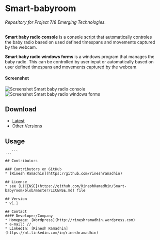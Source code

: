# Smart-babyroom
###### Repository for Project 7/8 Emerging Technologies.

**Smart baby radio console** is a console script that automatically controles the baby radio based on used defined timespans and movements captured by the webcam. 

**Smart baby radio windows forms** is a windows program that manages the baby radio. This can be controlled by user input or automatically based on user defined timespans and movements captured by the webcam.

#### Screenshot
![Screenshot Smart baby radio console](http://url/screenshot-software.png "screenshot Smart baby radio console")
![Screenshot Smart baby radio windows forms](http://url/screenshot-software.png "screenshot Smart baby radio windows forms")

## Download
* [Latest](https://github.com/RineshRamadhin/Smart-babyroom/archive/master.zip)
* [Other Versions](https://github.com/RineshRamadhin/Smart-babyroom/releases)

## Usage
```$ git clone https://github.com/RineshRamadhin/smart-babyroom.git
...```

## Contributors

### Contributors on GitHub
* [Rinesh Ramadhin](https://github.com/rineshramadhin)

## License 
* see [LICENSE](https://github.com/RineshRamadhin/Smart-babyroom/blob/master/LICENSE.md) file

## Version 
* v1.1

## Contact
#### Developer/Company
* Homepage: [Wordpress](http://rineshramadhin.wordpress.com)
* e-mail: //
* LinkedIn: [Rinesh Ramadhin](https://nl.linkedin.com/in/rineshramadhin)

